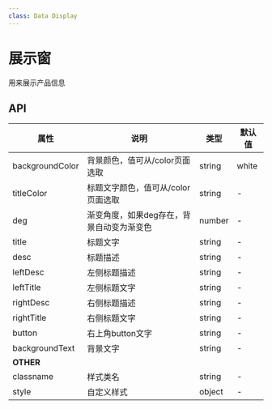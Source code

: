 ```yaml
---
class: Data Display
---
```

# 展示窗

用来展示产品信息

## API

| 属性              | 说明                     | 类型     | 默认值   |
| --------------- | ---------------------- | ------ | ----- |
| backgroundColor | 背景颜色，值可从/color页面选取     | string | white |
| titleColor      | 标题文字颜色，值可从/color页面选取   | string | -     |
| deg             | 渐变角度，如果deg存在，背景自动变为渐变色 | number | -     |
| title           | 标题文字                   | string | -     |
| desc            | 标题描述                   | string | -     |
| leftDesc        | 左侧标题描述                 | string | -     |
| leftTitle       | 左侧标题文字                 | string | -     |
| rightDesc       | 右侧标题描述                 | string | -     |
| rightTitle      | 右侧标题文字                 | string | -     |
| button          | 右上角button文字            | string | -     |
| backgroundText  | 背景文字                   | string | -     |
| **OTHER** |                                   |        |         |
| classname | 样式类名                              | string |    -    |
| style     | 自定义样式                             | object |    -    |



